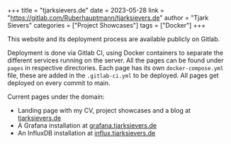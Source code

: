 +++
title = "tjarksievers.de"
date = 2023-05-28
link = "https://gitlab.com/Ruberhauptmann/tjarksievers.de"
author = "Tjark Sievers"
categories = ["Project Showcases"]
tags = ["Docker"]
+++

This website and its deployment process are available publicly on Gitlab.

Deployment is done via Gitlab CI, using Docker containers to separate the different services running on the server.
All the pages can be found under `pages` in respective directories.
Each page has its own `docker-compose.yml` file, these are added in the `.gitlab-ci.yml` to be deployed.
All pages get deployed on every commit to main.

Current pages under the domain:
- Landing page with my CV, project showcases and a blog at [tjarksievers.de](https://tjarksievers.de)
- A Grafana installation at [grafana.tjarksievers.de](https://grafana.tjarksievers.de)
- An InfluxDB installation at [influx.tjarksievers.de](https://influx.tjarksievers.de)
